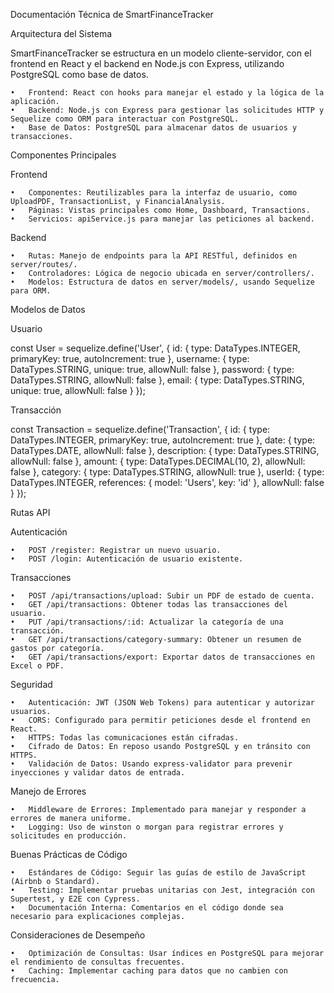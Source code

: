 Documentación Técnica de SmartFinanceTracker

Arquitectura del Sistema

SmartFinanceTracker se estructura en un modelo cliente-servidor, con el frontend en React y el backend en Node.js con Express, utilizando PostgreSQL como base de datos.

	•	Frontend: React con hooks para manejar el estado y la lógica de la aplicación.
	•	Backend: Node.js con Express para gestionar las solicitudes HTTP y Sequelize como ORM para interactuar con PostgreSQL.
	•	Base de Datos: PostgreSQL para almacenar datos de usuarios y transacciones.

Componentes Principales

Frontend

	•	Componentes: Reutilizables para la interfaz de usuario, como UploadPDF, TransactionList, y FinancialAnalysis.
	•	Páginas: Vistas principales como Home, Dashboard, Transactions.
	•	Servicios: apiService.js para manejar las peticiones al backend.

Backend

	•	Rutas: Manejo de endpoints para la API RESTful, definidos en server/routes/.
	•	Controladores: Lógica de negocio ubicada en server/controllers/.
	•	Modelos: Estructura de datos en server/models/, usando Sequelize para ORM.

Modelos de Datos

Usuario

const User = sequelize.define('User', {
    id: { type: DataTypes.INTEGER, primaryKey: true, autoIncrement: true },
    username: { type: DataTypes.STRING, unique: true, allowNull: false },
    password: { type: DataTypes.STRING, allowNull: false },
    email: { type: DataTypes.STRING, unique: true, allowNull: false }
});

Transacción

const Transaction = sequelize.define('Transaction', {
    id: { type: DataTypes.INTEGER, primaryKey: true, autoIncrement: true },
    date: { type: DataTypes.DATE, allowNull: false },
    description: { type: DataTypes.STRING, allowNull: false },
    amount: { type: DataTypes.DECIMAL(10, 2), allowNull: false },
    category: { type: DataTypes.STRING, allowNull: true },
    userId: { type: DataTypes.INTEGER, references: { model: 'Users', key: 'id' }, allowNull: false }
});

Rutas API

Autenticación

	•	POST /register: Registrar un nuevo usuario.
	•	POST /login: Autenticación de usuario existente.

Transacciones

	•	POST /api/transactions/upload: Subir un PDF de estado de cuenta.
	•	GET /api/transactions: Obtener todas las transacciones del usuario.
	•	PUT /api/transactions/:id: Actualizar la categoría de una transacción.
	•	GET /api/transactions/category-summary: Obtener un resumen de gastos por categoría.
	•	GET /api/transactions/export: Exportar datos de transacciones en Excel o PDF.

Seguridad

	•	Autenticación: JWT (JSON Web Tokens) para autenticar y autorizar usuarios.
	•	CORS: Configurado para permitir peticiones desde el frontend en React.
	•	HTTPS: Todas las comunicaciones están cifradas.
	•	Cifrado de Datos: En reposo usando PostgreSQL y en tránsito con HTTPS.
	•	Validación de Datos: Usando express-validator para prevenir inyecciones y validar datos de entrada.

Manejo de Errores

	•	Middleware de Errores: Implementado para manejar y responder a errores de manera uniforme.
	•	Logging: Uso de winston o morgan para registrar errores y solicitudes en producción.

Buenas Prácticas de Código

	•	Estándares de Código: Seguir las guías de estilo de JavaScript (Airbnb o Standard).
	•	Testing: Implementar pruebas unitarias con Jest, integración con Supertest, y E2E con Cypress.
	•	Documentación Interna: Comentarios en el código donde sea necesario para explicaciones complejas.

Consideraciones de Desempeño

	•	Optimización de Consultas: Usar índices en PostgreSQL para mejorar el rendimiento de consultas frecuentes.
	•	Caching: Implementar caching para datos que no cambien con frecuencia.
